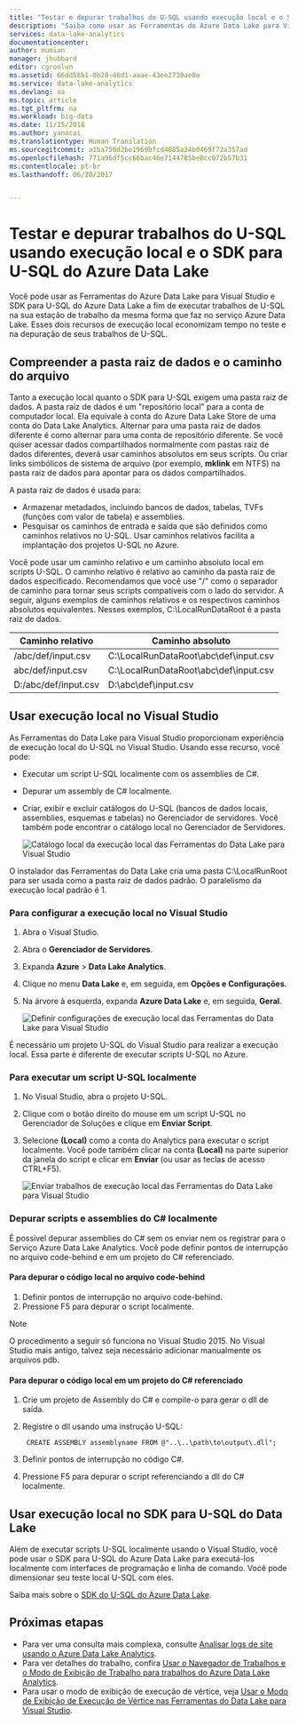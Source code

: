 ```yaml
---
title: "Testar e depurar trabalhos do U-SQL usando execução local e o SDK para U-SQL do Azure Data Lake | Microsoft Docs"
description: "Saiba como usar as Ferramentas do Azure Data Lake para Visual Studio e o SDK para U-SQL do Azure Data Lake a fim de testar e depurar trabalhos do U-SQL em sua estação de trabalho local."
services: data-lake-analytics
documentationcenter: 
author: mumian
manager: jhubbard
editor: cgronlun
ms.assetid: 66dd58b1-0b28-46d1-aaae-43ee2739ae0a
ms.service: data-lake-analytics
ms.devlang: na
ms.topic: article
ms.tgt_pltfrm: na
ms.workload: big-data
ms.date: 11/15/2016
ms.author: yanacai
ms.translationtype: Human Translation
ms.sourcegitcommit: a1ba750d2be1969bfcd4085a24b0469f72a357ad
ms.openlocfilehash: 771a96df5cc66bac46e7144785be8cc072b57b31
ms.contentlocale: pt-br
ms.lasthandoff: 06/20/2017


---
```

# <a name="test-and-debug-u-sql-jobs-by-using-local-run-and-the-azure-data-lake-u-sql-sdk"></a>Testar e depurar trabalhos do U-SQL usando execução local e o SDK para U-SQL do Azure Data Lake

Você pode usar as Ferramentas do Azure Data Lake para Visual Studio e SDK para U-SQL do Azure Data Lake a fim de executar trabalhos de U-SQL na sua estação de trabalho da mesma forma que faz no serviço Azure Data Lake. Esses dois recursos de execução local economizam tempo no teste e na depuração de seus trabalhos de U-SQL.

## <a name="understand-the-data-root-folder-and-the-file-path"></a>Compreender a pasta raiz de dados e o caminho do arquivo

Tanto a execução local quanto o SDK para U-SQL exigem uma pasta raiz de dados. A pasta raiz de dados é um "repositório local" para a conta de computador local. Ela equivale à conta do Azure Data Lake Store de uma conta do Data Lake Analytics. Alternar para uma pasta raiz de dados diferente é como alternar para uma conta de repositório diferente. Se você quiser acessar dados compartilhados normalmente com pastas raiz de dados diferentes, deverá usar caminhos absolutos em seus scripts. Ou criar links simbólicos de sistema de arquivo (por exemplo, **mklink** em NTFS) na pasta raiz de dados para apontar para os dados compartilhados.

A pasta raiz de dados é usada para:

- Armazenar metadados, incluindo bancos de dados, tabelas, TVFs (funções com valor de tabela) e assemblies.
- Pesquisar os caminhos de entrada e saída que são definidos como caminhos relativos no U-SQL. Usar caminhos relativos facilita a implantação dos projetos U-SQL no Azure.

Você pode usar um caminho relativo e um caminho absoluto local em scripts U-SQL. O caminho relativo é relativo ao caminho da pasta raiz de dados especificado. Recomendamos que você use "/" como o separador de caminho para tornar seus scripts compatíveis com o lado do servidor. A seguir, alguns exemplos de caminhos relativos e os respectivos caminhos absolutos equivalentes. Nesses exemplos, C:\LocalRunDataRoot é a pasta raiz de dados.

|Caminho relativo|Caminho absoluto|
|-------------|-------------|
|/abc/def/input.csv |C:\LocalRunDataRoot\abc\def\input.csv|
|abc/def/input.csv  |C:\LocalRunDataRoot\abc\def\input.csv|
|D:/abc/def/input.csv |D:\abc\def\input.csv|

## <a name="use-local-run-from-visual-studio"></a>Usar execução local no Visual Studio

As Ferramentas do Data Lake para Visual Studio proporcionam experiência de execução local do U-SQL no Visual Studio. Usando esse recurso, você pode:

- Executar um script U-SQL localmente com os assemblies de C#.
- Depurar um assembly de C# localmente.
- Criar, exibir e excluir catálogos do U-SQL (bancos de dados locais, assemblies, esquemas e tabelas) no Gerenciador de servidores. Você também pode encontrar o catálogo local no Gerenciador de Servidores.

    ![Catálogo local da execução local das Ferramentas do Data Lake para Visual Studio](./media/data-lake-analytics-data-lake-tools-local-run/data-lake-tools-for-visual-studio-local-run-local-catalog.png)

O instalador das Ferramentas do Data Lake cria uma pasta C:\LocalRunRoot para ser usada como a pasta raiz de dados padrão. O paralelismo da execução local padrão é 1.

### <a name="to-configure-local-run-in-visual-studio"></a>Para configurar a execução local no Visual Studio

1. Abra o Visual Studio.
2. Abra o **Gerenciador de Servidores**.
3. Expanda **Azure** > **Data Lake Analytics**.
4. Clique no menu **Data Lake** e, em seguida, em **Opções e Configurações**.
5. Na árvore à esquerda, expanda **Azure Data Lake** e, em seguida, **Geral**.

    ![Definir configurações de execução local das Ferramentas do Data Lake para Visual Studio](./media/data-lake-analytics-data-lake-tools-local-run/data-lake-tools-for-visual-studio-local-run-configure.png)

É necessário um projeto U-SQL do Visual Studio para realizar a execução local. Essa parte é diferente de executar scripts U-SQL no Azure.

### <a name="to-run-a-u-sql-script-locally"></a>Para executar um script U-SQL localmente
1. No Visual Studio, abra o projeto U-SQL.   
2. Clique com o botão direito do mouse em um script U-SQL no Gerenciador de Soluções e clique em **Enviar Script**.
3. Selecione **(Local)** como a conta do Analytics para executar o script localmente.
Você pode também clicar na conta **(Local)** na parte superior da janela do script e clicar em **Enviar** (ou usar as teclas de acesso CTRL+F5).

    ![Enviar trabalhos de execução local das Ferramentas do Data Lake para Visual Studio](./media/data-lake-analytics-data-lake-tools-local-run/data-lake-tools-for-visual-studio-local-run-submit-job.png)

### <a name="debug-scripts-and-c-assemblies-locally"></a>Depurar scripts e assemblies do C# localmente

É possível depurar assemblies do C# sem os enviar nem os registrar para o Serviço Azure Data Lake Analytics. Você pode definir pontos de interrupção no arquivo code-behind e em um projeto do C# referenciado.

#### <a name="to-debug-local-code-in-code-behind-file"></a>Para depurar o código local no arquivo code-behind

1. Definir pontos de interrupção no arquivo code-behind.
2. Pressione F5 para depurar o script localmente.

> [!NOTE]
   > O procedimento a seguir só funciona no Visual Studio 2015. No Visual Studio mais antigo, talvez seja necessário adicionar manualmente os arquivos pdb.  
   >
   >

#### <a name="to-debug-local-code-in-a-referenced-c-project"></a>Para depurar o código local em um projeto do C# referenciado

1. Crie um projeto de Assembly do C# e compile-o para gerar o dll de saída.
2. Registre o dll usando uma instrução U-SQL:

        CREATE ASSEMBLY assemblyname FROM @"..\..\path\to\output\.dll";
        
3. Definir pontos de interrupção no código C#.
4. Pressione F5 para depurar o script referenciando a dll do C# localmente.

## <a name="use-local-run-from-the-data-lake-u-sql-sdk"></a>Usar execução local no SDK para U-SQL do Data Lake

Além de executar scripts U-SQL localmente usando o Visual Studio, você pode usar o SDK para U-SQL do Azure Data Lake para executá-los localmente com interfaces de programação e linha de comando. Você pode dimensionar seu teste local U-SQL com eles.

Saiba mais sobre o [SDK do U-SQL do Azure Data Lake](data-lake-analytics-u-sql-sdk.md).


## <a name="next-steps"></a>Próximas etapas

* Para ver uma consulta mais complexa, consulte [Analisar logs de site usando o Azure Data Lake Analytics](data-lake-analytics-analyze-weblogs.md).
* Para ver detalhes do trabalho, confira [Usar o Navegador de Trabalhos e o Modo de Exibição de Trabalho para trabalhos do Azure Data Lake Analytics](data-lake-analytics-data-lake-tools-view-jobs.md).
* Para usar o modo de exibição de execução de vértice, veja [Usar o Modo de Exibição de Execução de Vértice nas Ferramentas do Data Lake para Visual Studio](data-lake-analytics-data-lake-tools-use-vertex-execution-view.md).

